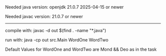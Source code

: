 Needed java version: openjdk 21.0.7 2025-04-15 or newer

Needed javac version: 21.0.7 or newer

______________________________________

compile with: javac -d out $(find . -name "*.java")

run with: java -cp out src.Main WordOne WordTwo

Default Values for WordOne and WordTwo are Mond && Deo as in the task






